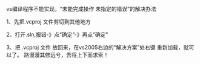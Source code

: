 vs编译程序不能实现，“未能完成操作 未指定的错误”的解决办法



1、先把.vcproj 文件剪切到其他地方

2、打开.sln,报错-》点“确定”-》再点“确定”

3、把 .vcproj 文件 放回来，在vs2005右边的“解决方案”处右键 重新加载，就可以了。
路漫漫其修远兮，吾将上下而求索！